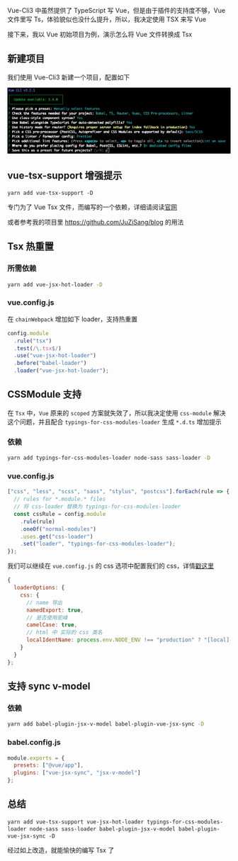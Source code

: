 Vue-Cli3 中虽然提供了 TypeScript 写 Vue，但是由于插件的支持度不够，Vue 文件里写 Ts，体验貌似也没什么提升，所以，我决定使用 TSX 来写 Vue

接下来，我以 Vue 初始项目为例，演示怎么将 Vue 文件转换成 Tsx

## 新建项目

我们使用 Vue-Cli3 新建一个项目，配置如下

![vue-cli-options](screenshot/vue-cli-options.png)

## vue-tsx-support 增强提示

```
yarn add vue-tsx-support -D
```

专门为了 Vue Tsx 文件，而编写的一个依赖，详细请阅读[官网](https://github.com/wonderful-panda/vue-tsx-support)

或者参考我的项目里 https://github.com/JuZiSang/blog 的用法

## Tsx 热重置

### 所需依赖

```bash
yarn add vue-jsx-hot-loader -D
```

### vue.config.js

在 `chainWebpack` 增加如下 loader，支持热重置

```js
config.module
  .rule("tsx")
  .test(/\.tsx$/)
  .use("vue-jsx-hot-loader")
  .before("babel-loader")
  .loader("vue-jsx-hot-loader");
```

## CSSModule 支持

在 `Tsx` 中，`Vue` 原来的 `scoped` 方案就失效了，所以我决定使用 `css-module` 解决这个问题，并且配合 `typings-for-css-modules-loader` 生成 `*.d.ts` 增加提示

### 依赖

```bash
yarn add typings-for-css-modules-loader node-sass sass-loader -D
```

### vue.config.js

```js
["css", "less", "scss", "sass", "stylus", "postcss"].forEach(rule => {
  // rules for *.module.* files
  // 将 css-loader 替换为 typings-for-css-modules-loader
  const cssRule = config.module
    .rule(rule)
    .oneOf("normal-modules")
    .uses.get("css-loader")
    .set("loader", "typings-for-css-modules-loader");
});
```

我们可以继续在 `vue.config.js` 的 css 选项中配置我们的 css，详情[戳这里](https://cli.vuejs.org/zh/config/#css-modules)

```js
{
  loaderOptions: {
    css: {
      // name 导出
      namedExport: true,
      // 是否使用驼峰
      camelCase: true,
      // html 中 实际的 css 类名
      localIdentName: process.env.NODE_ENV !== "production" ? "[local]-[hash:base64:5]" : "[hash:base64:5]"
    }
  }
};
```

## 支持 sync v-model

### 依赖

```bash
yarn add babel-plugin-jsx-v-model babel-plugin-vue-jsx-sync -D
```

### babel.config.js

```js
module.exports = {
  presets: ["@vue/app"],
  plugins: ["vue-jsx-sync", "jsx-v-model"]
};
```

## 总结

```
yarn add vue-tsx-support vue-jsx-hot-loader typings-for-css-modules-loader node-sass sass-loader babel-plugin-jsx-v-model babel-plugin-vue-jsx-sync -D
```

经过如上改造，就能愉快的编写 Tsx 了
